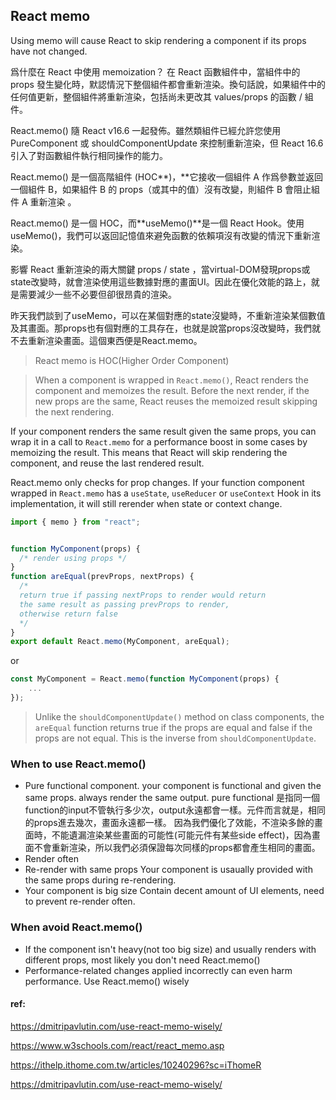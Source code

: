 ## React memo

Using memo will cause React to skip rendering a component if its props have not changed.

爲什麼在 React 中使用 memoization？
在 React 函數組件中，當組件中的 props 發生變化時，默認情況下整個組件都會重新渲染。換句話說，如果組件中的任何值更新，整個組件將重新渲染，包括尚未更改其 values/props 的函數 / 組件。



React.memo() 隨 React v16.6 一起發佈。雖然類組件已經允許您使用 PureComponent 或 shouldComponentUpdate 來控制重新渲染，但 React 16.6 引入了對函數組件執行相同操作的能力。

React.memo() 是一個高階組件 (HOC**)，**它接收一個組件 A 作爲參數並返回一個組件 B，如果組件 B 的 props（或其中的值）沒有改變，則組件 B 會阻止組件 A 重新渲染 。



React.memo() 是一個 HOC，而**useMemo()**是一個 React Hook。使用 useMemo()，我們可以返回記憶值來避免函數的依賴項沒有改變的情況下重新渲染。


影響 React 重新渲染的兩大關鍵 props / state ，當virtual-DOM發現props或state改變時，就會渲染使用這些數據對應的畫面UI。因此在優化效能的路上，就是需要減少一些不必要但卻很昂貴的渲染。

昨天我們談到了useMemo，可以在某個對應的state沒變時，不重新渲染某個數值及其畫面。那props也有個對應的工具存在，也就是說當props沒改變時，我們就不去重新渲染畫面。這個東西便是React.memo。


> React memo is HOC(Higher Order Component)


> When a component is wrapped in `React.memo()`, React renders the component and memoizes the result. Before the next render, if the new props are the same, React reuses the memoized result skipping the next rendering.


If your component renders the same result given the same props, you can wrap it in a call to `React.memo` for a performance boost in some cases by memoizing the result. This means that React will skip rendering the component, and reuse the last rendered result.

React.memo only checks for prop changes. If your function component wrapped in `React.memo` has a `useState`, `useReducer` or `useContext` Hook in its implementation, it will still rerender when state or context change.

```jsx
import { memo } from "react";


function MyComponent(props) {
  /* render using props */
}
function areEqual(prevProps, nextProps) {
  /*
  return true if passing nextProps to render would return
  the same result as passing prevProps to render,
  otherwise return false
  */
}
export default React.memo(MyComponent, areEqual);
```

or 

```jsx
const MyComponent = React.memo(function MyComponent(props) {
    ...
});

```


> Unlike the `shouldComponentUpdate()` method on class components, the `areEqual` function returns true if the props are equal and false if the props are not equal. This is the inverse from `shouldComponentUpdate`.


### When to use React.memo()
- Pure functional component.
your component is functional and given the same props. always render the same output. pure functional 是指同一個function的input不管執行多少次，output永遠都會一樣。元件而言就是，相同的props進去幾次，畫面永遠都一樣。
因為我們優化了效能，不渲染多餘的畫面時，不能遺漏渲染某些畫面的可能性(可能元件有某些side effect)，因為畫面不會重新渲染，所以我們必須保證每次同樣的props都會產生相同的畫面。
- Render often
- Re-render with same props
Your component is usaually provided with the same props during re-rendering.
- Your component is big size
Contain decent amount of UI elements, need to prevent re-render often.

### When avoid React.memo()
- If the component isn't heavy(not too big size) and usually renders with different props, most likely you don't need React.memo()
- Performance-related changes applied incorrectly can even harm performance. Use React.memo() wisely



#### ref: 
https://dmitripavlutin.com/use-react-memo-wisely/

https://www.w3schools.com/react/react_memo.asp

https://ithelp.ithome.com.tw/articles/10240296?sc=iThomeR

https://dmitripavlutin.com/use-react-memo-wisely/


